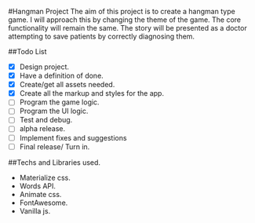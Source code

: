 #Hangman Project
The aim of this project is to create a hangman type game. I will approach this by changing the theme of the game. The core functionality will remain the same. The story will be presented as a doctor attempting to save patients by correctly diagnosing them.

##Todo List
- [x]  Design project.
- [x]  Have a definition of done.
- [x]  Create/get all assets needed.
- [x]  Create all the markup and styles for the app.
- [ ]   Program the game logic.
- [ ]  Program the UI logic.
- [ ] Test and debug.
- [ ] alpha release.
- [ ] Implement fixes and suggestions
- [ ] Final release/ Turn in.

##Techs and Libraries used.
* Materialize css.
* Words API.
* Animate css.
* FontAwesome.
* Vanilla js.
